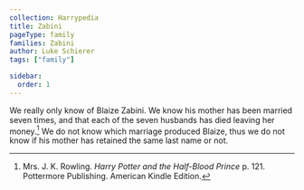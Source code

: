 ```yaml
---
collection: Harrypedia
title: Zabini
pageType: family
families: Zabini
author: Luke Schierer
tags: ["family"]

sidebar:
  order: 1
---
```


We really only know of Blaize Zabini. We know his mother has been married seven
times, and that each of the seven husbands has died leaving her
money.[^210318-3] We do not know which marriage produced Blaize, thus we do not
know if his mother has retained the same last name or not.

[^210318-3]:
    Mrs. J. K. Rowling. _Harry Potter and the Half-Blood Prince_
    p. 121. Pottermore Publishing. American Kindle Edition.
